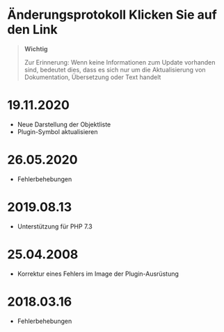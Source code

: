 # Änderungsprotokoll Klicken Sie auf den Link

>**Wichtig**
>
>Zur Erinnerung: Wenn keine Informationen zum Update vorhanden sind, bedeutet dies, dass es sich nur um die Aktualisierung von Dokumentation, Übersetzung oder Text handelt

# 19.11.2020

- Neue Darstellung der Objektliste
- Plugin-Symbol aktualisieren

# 26.05.2020

- Fehlerbehebungen

# 2019.08.13

- Unterstützung für PHP 7.3

# 25.04.2008

- Korrektur eines Fehlers im Image der Plugin-Ausrüstung

# 2018.03.16

-  Fehlerbehebungen
